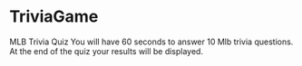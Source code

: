 # TriviaGame

MLB Trivia Quiz
You will have 60 seconds to answer 10 Mlb trivia questions.  At the end of the quiz your results will be displayed.
